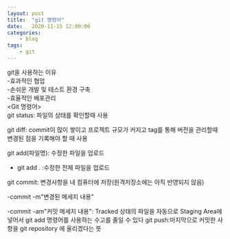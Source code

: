 ```yaml
---
layout: post
title:	"git 명령어"
date:	2020-11-15 12:00:00
categories:
    - blog
tags:
    - git
---
```

git을 사용하는 이유   
-효과적인 협업   
-손쉬운 개발 및 테스트 환경 구축   
-효율적인 배포관리   
<Git 명령어>  
git status: 파일의 상태를 확인할때 사용   

git diff: commit이 많이 쌓이고 프로젝트 규모가 커지고 tag를 통해 버전을 관리할때 변경된 점을 기록해야 할 때 사용   

git add(파일명): 수정한 파일을 업로드   

- git add . :수정한 전체 파일을 업로드   

git commit: 변경사항을 내 컴퓨터에 저장(원격저장소에는 아직 반영되지 않음)   

-commit -m"변경된 메세지 내용"   

-commit -am"커밋 메세지 내용": Tracked 상태의 파일을 자동으로 Staging Area에 넣어서 git add 명령어를 사용하는 수고를 줄일 수 있다
git push:마지막으로 커밋한 사항을 git repository 에 올리겠다는 뜻   

 